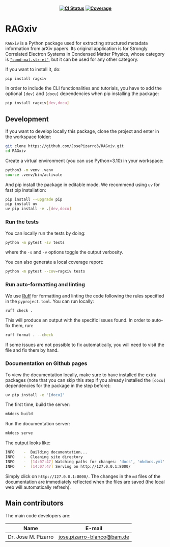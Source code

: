 <h4 align="center">

[![CI Status](https://github.com/JosePizarro3/RAGxiv/actions/workflows/actions.yml/badge.svg)](https://github.com/JosePizarro3/RAGxiv/actions/workflows/actions.yml/badge.svg)
[![Coverage](https://coveralls.io/repos/github/JosePizarro3/RAGxiv/badge.svg?branch=main)](https://coveralls.io/repos/github/JosePizarro3/RAGxiv/badge.svg?branch=main)
<!-- [![PyPI versions](https://img.shields.io/pypi/v/ragxiv)](https://img.shields.io/pypi/v/ragxiv) -->
<!-- [![Python supported versions](https://img.shields.io/pypi/pyversions/ragxiv)](https://img.shields.io/pypi/pyversions/ragxiv) -->

</h4>

# RAGxiv

`RAGxiv` is a Python package used for extracting structured metadata information from arXiv papers. Its original application is for Strongly Correlated Electron Systems in Condensed Matter Physics, whose category is [`"cond-mat.str-el"`](https://arxiv.org/list/cond-mat.str-el/recent), but it can be used for any other category.

If you want to install it, do:
```sh
pip install ragxiv
```

In order to include the CLI functionalities and tutorials, you have to add the optional `[dev]` and `[docu]` dependencies when pip installing the package:
```sh
pip install ragxiv[dev,docu]
```

## Development

If you want to develop locally this package, clone the project and enter in the workspace folder:

```sh
git clone https://github.com/JosePizarro3/RAGxiv.git
cd RAGxiv
```

Create a virtual environment (you can use Python>3.10) in your workspace:

```sh
python3 -m venv .venv
source .venv/bin/activate
```

And pip install the package in editable mode. We recommend using `uv` for fast pip installation:
```sh
pip install --upgrade pip
pip install uv
uv pip install -e .[dev,docu]
```

### Run the tests

You can locally run the tests by doing:

```sh
python -m pytest -sv tests
```

where the `-s` and `-v` options toggle the output verbosity.

You can also generate a local coverage report:

```sh
python -m pytest --cov=ragxiv tests
```

### Run auto-formatting and linting

We use [Ruff](https://docs.astral.sh/ruff/) for formatting and linting the code following the rules specified in the `pyproject.toml`. You can run locally:

```sh
ruff check .
```

This will produce an output with the specific issues found. In order to auto-fix them, run:

```sh
ruff format . --check
```

If some issues are not possible to fix automatically, you will need to visit the file and fix them by hand.

### Documentation on Github pages

To view the documentation locally, make sure to have installed the extra packages (note that you can skip this step if you already installed the `[docu]` dependencies for the package in the step before):

```sh
uv pip install -e '[docu]'
```

The first time, build the server:

```sh
mkdocs build
```

Run the documentation server:

```sh
mkdocs serve
```

The output looks like:

```sh
INFO    -  Building documentation...
INFO    -  Cleaning site directory
INFO    -  [14:07:47] Watching paths for changes: 'docs', 'mkdocs.yml'
INFO    -  [14:07:47] Serving on http://127.0.0.1:8000/
```

Simply click on `http://127.0.0.1:8000/`. The changes in the `md` files of the documentation are immediately reflected when the files are saved (the local web will automatically refresh).

## Main contributors

The main code developers are:

| Name                | E-mail                                                       |
| ------------------- | ------------------------------------------------------------ |
| Dr. Jose M. Pizarro | [jose.pizarro-blanco@bam.de](mailto:jose.pizarro-blanco@bam.de) |
